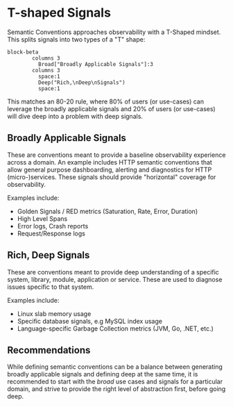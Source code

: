# T-shaped Signals

Semantic Conventions approaches observability with a T-Shaped mindset. This
splits signals into two types of a "T" shape:

```mermaid
block-beta
        columns 3
          Broad["Broadly Applicable Signals"]:3
        columns 3
          space:1
          Deep("Rich,\nDeep\nSignals")
          space:1
```

This matches an 80-20 rule, where 80% of users (or use-cases) can leverage the
broadly applicable signals and 20% of users (or use-cases) will dive deep into
a problem with deep signals.

## Broadly Applicable Signals

These are conventions meant to provide a baseline observability experience
across a domain. An example includes HTTP semantic conventions that allow
general purpose dashboarding, alerting and diagnostics for HTTP
(micro-)services. These signals should provide "horizontal" coverage for
observability.

Examples include:

- Golden Signals / RED metrics (Saturation, Rate, Error, Duration)
- High Level Spans
- Error logs, Crash reports
- Request/Response logs

## Rich, Deep Signals

These are conventions meant to provide deep understanding of a specific
system, library, module, application or service. These are used to diagnose
issues specific to that system.

Examples include:

- Linux slab memory usage
- Specific database signals, e.g MySQL index usage
- Language-specific Garbage Collection metrics (JVM, Go, .NET, etc.)

## Recommendations

While defining semantic conventions can be a balance between generating
broadly applicable signals and defining deep at the same time, it is recommended
to start with the *broad* use cases and signals for a particular domain, and
strive to provide the right level of abstraction first, before going deep.
